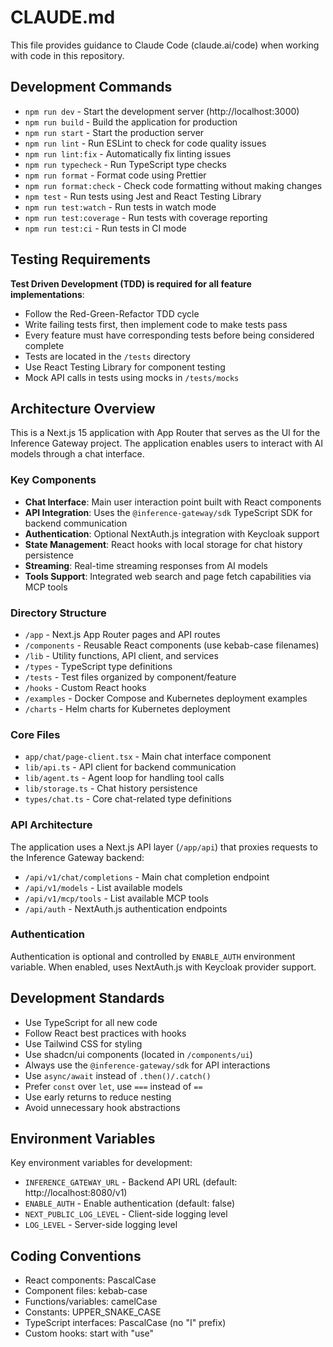 # CLAUDE.md

This file provides guidance to Claude Code (claude.ai/code) when working with code in this repository.

## Development Commands

- `npm run dev` - Start the development server (http://localhost:3000)
- `npm run build` - Build the application for production
- `npm run start` - Start the production server
- `npm run lint` - Run ESLint to check for code quality issues
- `npm run lint:fix` - Automatically fix linting issues
- `npm run typecheck` - Run TypeScript type checks
- `npm run format` - Format code using Prettier
- `npm run format:check` - Check code formatting without making changes
- `npm test` - Run tests using Jest and React Testing Library
- `npm run test:watch` - Run tests in watch mode
- `npm run test:coverage` - Run tests with coverage reporting
- `npm run test:ci` - Run tests in CI mode

## Testing Requirements

**Test Driven Development (TDD) is required for all feature implementations**:

- Follow the Red-Green-Refactor TDD cycle
- Write failing tests first, then implement code to make tests pass
- Every feature must have corresponding tests before being considered complete
- Tests are located in the `/tests` directory
- Use React Testing Library for component testing
- Mock API calls in tests using mocks in `/tests/mocks`

## Architecture Overview

This is a Next.js 15 application with App Router that serves as the UI for the Inference Gateway project. The application enables users to interact with AI models through a chat interface.

### Key Components

- **Chat Interface**: Main user interaction point built with React components
- **API Integration**: Uses the `@inference-gateway/sdk` TypeScript SDK for backend communication
- **Authentication**: Optional NextAuth.js integration with Keycloak support
- **State Management**: React hooks with local storage for chat history persistence
- **Streaming**: Real-time streaming responses from AI models
- **Tools Support**: Integrated web search and page fetch capabilities via MCP tools

### Directory Structure

- `/app` - Next.js App Router pages and API routes
- `/components` - Reusable React components (use kebab-case filenames)
- `/lib` - Utility functions, API client, and services
- `/types` - TypeScript type definitions
- `/tests` - Test files organized by component/feature
- `/hooks` - Custom React hooks
- `/examples` - Docker Compose and Kubernetes deployment examples
- `/charts` - Helm charts for Kubernetes deployment

### Core Files

- `app/chat/page-client.tsx` - Main chat interface component
- `lib/api.ts` - API client for backend communication
- `lib/agent.ts` - Agent loop for handling tool calls
- `lib/storage.ts` - Chat history persistence
- `types/chat.ts` - Core chat-related type definitions

### API Architecture

The application uses a Next.js API layer (`/app/api`) that proxies requests to the Inference Gateway backend:

- `/api/v1/chat/completions` - Main chat completion endpoint
- `/api/v1/models` - List available models
- `/api/v1/mcp/tools` - List available MCP tools
- `/api/auth` - NextAuth.js authentication endpoints

### Authentication

Authentication is optional and controlled by `ENABLE_AUTH` environment variable. When enabled, uses NextAuth.js with Keycloak provider support.

## Development Standards

- Use TypeScript for all new code
- Follow React best practices with hooks
- Use Tailwind CSS for styling
- Use shadcn/ui components (located in `/components/ui`)
- Always use the `@inference-gateway/sdk` for API interactions
- Use `async/await` instead of `.then()/.catch()`
- Prefer `const` over `let`, use `===` instead of `==`
- Use early returns to reduce nesting
- Avoid unnecessary hook abstractions

## Environment Variables

Key environment variables for development:

- `INFERENCE_GATEWAY_URL` - Backend API URL (default: http://localhost:8080/v1)
- `ENABLE_AUTH` - Enable authentication (default: false)
- `NEXT_PUBLIC_LOG_LEVEL` - Client-side logging level
- `LOG_LEVEL` - Server-side logging level

## Coding Conventions

- React components: PascalCase
- Component files: kebab-case
- Functions/variables: camelCase
- Constants: UPPER_SNAKE_CASE
- TypeScript interfaces: PascalCase (no "I" prefix)
- Custom hooks: start with "use"
